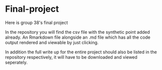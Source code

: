 # Final-project

Here is group 38's final project

In the repository you will find the csv file with the synthetic point added already. An Rmarkdown file alongside an .md file which has all the code output rendered and viewable by just clicking.

In addition the full write up for the entire project should also be listed in the repository respectively, it will have to be downloaded and viewed seperately.

